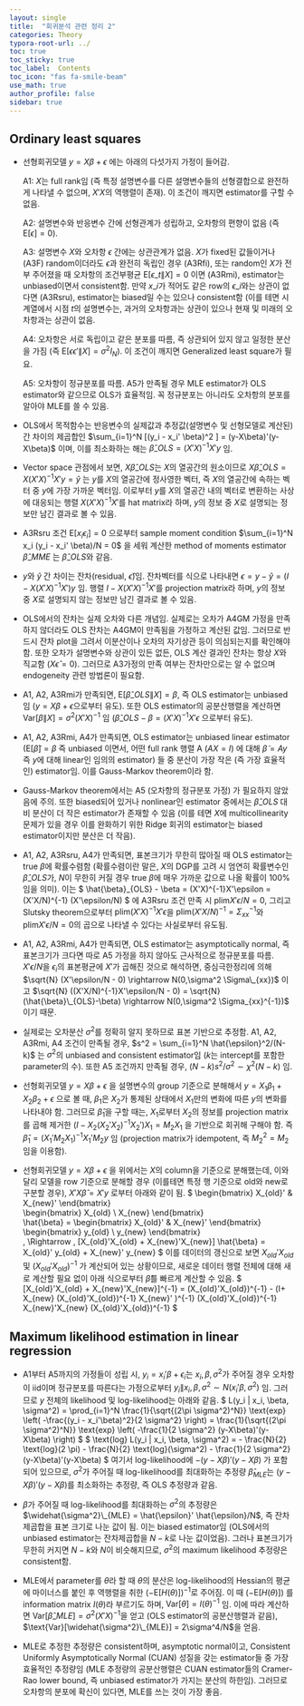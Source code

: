 ```yaml
---
layout: single
title:  "회귀분석 관련 정리 2"
categories: Theory
typora-root-url: ../
toc: true
toc_sticky: true
toc_label:  Contents
toc_icon: "fas fa-smile-beam"
use_math: true
author_profile: false
sidebar: true
---
```


## Ordinary least squares

* 선형회귀모델 $y=X \beta + \epsilon$ 에는 아래의 다섯가지 가정이 들어감.

    A1:  $X$는 full rank임 (즉 특정 설명변수를 다른 설명변수들의 선형결합으로 완전하게 나타낼 수 없으며, $X'X$의 역행렬이 존재). 이 조건이 깨지면 estimator를 구할 수 없음.

    A2: 설명변수와 반응변수 간에 선형관계가 성립하고, 오차항의 편향이 없음 (즉 $\text{E}[\epsilon] = 0$).

    A3: 설명변수 $X$와 오차항 $\epsilon$ 간에는 상관관계가 없음. $X$가 fixed된 값들이거나 (A3F) random이더라도 $\epsilon$과 완전히 독립인 경우 (A3Rfi), 또는 random인 $X$가 전부 주어졌을 때 오차항의 조건부평균 $\text{E}[ \epsilon\_{t} \| X] = 0$ 이면 (A3Rmi), estimator는 unbiased이면서 consistent함. 만약 $x\_i$가 적어도 같은 row의 $\epsilon\_{i}$와는 상관이 없다면 (A3Rsru), estimator는 biased일 수는 있으나 consistent함 (이를 테면 시계열에서 시점 $t$의 설명변수는, 과거의 오차항과는 상관이 있으나 현재 및 미래의 오차항과는 상관이 없음.

    A4: 오차항은 서로 독립이고 같은 분포를 따름, 즉 상관되어 있지 않고 일정한 분산을 가짐 (즉 $\text{E}[\epsilon \epsilon' \| X] = \sigma^2 I_N$). 이 조건이 깨지면 Generalized least square가 필요.

    A5: 오차항이 정규분포를 따름. A5가 만족될 경우 MLE estimator가 OLS estimator와 같으므로 OLS가 효율적임. 꼭 정규분포는 아니라도 오차항의 분포를 알아야 MLE를 쓸 수 있음.

* OLS에서 목적함수는 반응변수의 실제값과 추정값(설명변수 및 선형모델로 계산된) 간 차이의 제곱합인 $\sum_{i=1}^N [(y_i - x_i' \beta)^2 ] = (y-X\beta)'(y-X\beta)$ 이며, 이를 최소화하는 해는 $\hat{\beta}\_{OLS}=(X'X)^{-1}X'y$ 임.

* Vector space 관점에서 보면, $X\hat{\beta}\_{OLS}$는 $X$의 열공간의 원소이므로 $X\hat{\beta}\_{OLS} = X(X'X)^{-1}X'y = \hat{y}$ 는 $y$를 $X$의 열공간에 정사영한 벡터, 즉 $X$의 열공간에 속하는 벡터 중 $y$에 가장 가까운 벡터임. 이로부터 $y$를 $X$의 열공간 내의 벡터로 변환하는 사상에 대응되는 행렬 $X(X'X)^{-1}X'$를 hat matrix라 하며, $y$의 정보 중 $X$로 설명되는 정보만 남긴 결과로 볼 수 있음.

* A3Rsru 조건 $\text{E}[x_i \epsilon_i] = 0$ 으로부터 sample moment condition $\sum_{i=1}^N x_i (y_i - x_i' \beta)/N = 0$ 을 세워 계산한 method of moments estimator $\hat{\beta}\_{MME}$ 는 $\hat{\beta}\_{OLS}$와 같음.

* $y$와 $\hat{y}$ 간 차이는 잔차(residual, $\hat{\epsilon}$)임. 잔차벡터를 식으로 나타내면 $\epsilon = y - \hat{y} = (I-X(X'X)^{-1}X')y$ 임. 행렬 $I-X(X'X)^{-1}X'$를 projection matrix라 하며, $y$의 정보 중 $X$로 설명되지 않는 정보만 남긴 결과로 볼 수 있음.

* OLS에서의 잔차는 실제 오차와 다른 개념임. 실제로는 오차가 A4GM 가정을 만족하지 않더라도 OLS 잔차는 A4GM이 만족됨을 가정하고 계산된 값임. 그러므로 반드시 잔차 plot을 그려서 이분산이나 오차의 자기상관 등이 의심되는지를 확인해야 함. 또한 오차가 설명변수와 상관이 있든 없든, OLS 계산 결과인 잔차는 항상 $X$와 직교함 ($X \hat{\epsilon} = 0$). 그러므로 A3가정의 만족 여부는 잔차만으로는 알 수 없으며 endogeneity 관련 방법론이 필요함.

* A1, A2, A3Rmi가 만족되면, $\text{E}[\hat{\beta}\_{OLS} \| X] = \beta$, 즉 OLS estimator는 unbiased임 ($y=X\beta+\epsilon$으로부터 유도). 또한 OLS estimator의 공분산행렬을 계산하면 $\text{Var}[\beta\|X] = \sigma^2 (X'X)^{-1}$ 임 ($\hat{\beta}\_{OLS} - \beta = (X'X)^{-1}X'\epsilon$ 으로부터 유도).

* A1, A2, A3Rmi, A4가 만족되면, OLS estimator는 unbiased linear estimator ($\text{E}[\tilde{\beta}] = \beta$ 즉 unbiased 이면서, 어떤 full rank 행렬 A ($AX=I$) 에 대해 $\tilde{\beta} = Ay$ 즉 $y$에 대해 linear인 임의의 estimator) 들 중 분산이 가장 작은 (즉 가장 효율적인) estimator임. 이를 Gauss-Markov theorem이라 함.

* Gauss-Markov theorem에서는 A5 (오차항의 정규분포 가정) 가 필요하지 않았음에 주의. 또한 biased되어 있거나 nonlinear인 estimator 중에서는 $\hat{\beta}\_{OLS}$ 대비 분산이 더 작은 estimator가 존재할 수 있음 (이를 테면 $X$에 multicollinearity 문제가 있을 경우 이를 완화하기 위한 Ridge 회귀의 estimator는 biased estimator이지만 분산은 더 작음).

* A1, A2, A3Rsru, A4가 만족되면, 표본크기가 무한히 많아질 때 OLS estimator는 true $\beta$에 확률수렴함 (확률수렴이란 말은, $X$의 DGP를 고려 시 엄연히 확률변수인 $\hat{\beta}\_{OLS}$가, $N$이 무한히 커질 경우 true $\beta$에 매우 가까운 값으로 나올 확률이 100%임을 의미). 
이는 $ \hat{\beta}\_{OLS} - \beta = (X'X)^{-1}X'\epsilon = (X'X/N)^{-1} (X'\epsilon/N) $ 에 A3Rsru 조건 만족 시 $\text{plim} X'\epsilon/N=0$, 그리고 Slutsky theorem으로부터 $\text{plim}(X'X)^{-1}X'\epsilon$을  $\text{plim}(X'X/N)^{-1}=\Sigma_{xx}^{-1}$와 $\text{plim}X'\epsilon/N=0$의 곱으로 나타낼 수 있다는 사실로부터 유도됨.

* A1, A2, A3Rmi, A4가 만족되면, OLS estimator는 asymptotically normal, 즉 표본크기가 크다면 따로 A5 가정을 하지 않아도 근사적으로 정규분포를 따름. $X'\epsilon/N$을 $\epsilon_i$의 표본평균에 $X'$가 곱해진 것으로 해석하면, 중심극한정리에 의해 $\sqrt{N} (X'\epsilon/N - 0) \rightarrow N(0,\sigma^2 \Sigma\_{xx})$ 이고 $\sqrt{N} ((X'X/N)^{-1}X'\epsilon/N - 0) = \sqrt{N}(\hat{\beta}\_{OLS}-\beta) \rightarrow N(0,\sigma^2 \Sigma_{xx}^{-1})$ 이기 때문.

* 실제로는 오차분산 $\sigma^2$를 정확히 알지 못하므로 표본 기반으로 추정함. A1, A2, A3Rmi, A4 조건이 만족될 경우, $s^2 = \sum_{i=1}^N \hat{\epsilon}^2/(N-k)$ 는 $\sigma^2$의 unbiased and consistent estimator임 ($k$는 intercept를 포함한 parameter의 수). 또한 A5 조건까지 만족될 경우, $(N-k) s^2/\sigma^2 \sim \chi^2(N-k)$ 임.

* 선형회귀모델 $y = X \beta + \epsilon$ 을 설명변수의 group 기준으로 분해해서 $y = X_1 \beta_1 + X_2 \beta_2 + \epsilon$ 으로 볼 때, $\beta_1$은 $X_2$가 통제된 상태에서 $X_1$만의 변화에 따른 $y$의 변화를 나타내야 함. 그러므로 $\hat{\beta}_1$을 구할 때는, $X_1$로부터 $X_2$의 정보를 projection matrix를 곱해 제거한 $(I - X_2(X_2'X_2)^{-1}X_2')X_1 = M_2 X_1$ 을 기반으로 회귀해 구해야 함. 즉 $\hat{\beta}_1 = (X_1'M_2 X_1)^{-1} X_1' M_2 y$ 임 (projection matrix가 idempotent, 즉 $M_2^2 = M_2$임을 이용함).

* 선형회귀모델 $y = X \beta + \epsilon$ 을 위에서는 $X$의 column을 기준으로 분해했는데, 이와 달리 모델을 row 기준으로 분해할 경우 (이를테면 특정 행 기준으로 old와 new로 구분할 경우), $X'X \hat{\beta} = X'y$ 로부터 아래와 같이 됨. 
$ \begin{bmatrix}
        X_{old}' & X_{new}'
    \end{bmatrix}  
    \begin{bmatrix}
        X_{old} \\ 
        X_{new}
    \end{bmatrix}  
    \hat{\beta} = 
    \begin{bmatrix}
        X_{old}' & X_{new}'
    \end{bmatrix}  
    \begin{bmatrix}
        y_{old} \\ 
        y_{new}
    \end{bmatrix}  
    \, \Rightarrow \, [X_{old}'X_{old} + X_{new}'X_{new}] \hat{\beta} = X_{old}' y_{old} + X_{new}' y_{new} $
    이를 데이터의 갱신으로 보면 $X_{old}'X_{old}$ 및 $(X_{old}'X_{old})^{-1}$ 가 계산되어 있는 상황이므로, 새로운 데이터 행렬 전체에 대해 새로 계산할 필요 없이 아래 식으로부터 $\hat{\beta}$를 빠르게 계산할 수 있음.
    $ [X_{old}'X_{old} + X_{new}'X_{new}]^{-1} = (X_{old}'X_{old})^{-1} - (I+ X_{new} (X_{old}'X_{old})^{-1} X_{new}' )^{-1} (X_{old}'X_{old})^{-1} X_{new}'X_{new} (X_{old}'X_{old})^{-1} $



## Maximum likelihood estimation in linear regression
 


* A1부터 A5까지의 가정들이 성립 시, $y_i = x_i'\beta + \epsilon_i$는 $x_i, \beta, \sigma^2$가 주어질 경우 오차항이 iid이며 정규분포를 따른다는 가정으로부터 $y_i \| x_i, \beta, \sigma^2 \sim N(x_i' \beta, \sigma^2)$ 임. 그러므로 $y$ 전체의 likelihood 및 log-likelihood는 아래와 같음.
$ L(y_i \| x_i, \beta, \sigma^2) = \prod_{i=1}^N \frac{1}{\sqrt{(2\pi \sigma^2)^N}} \text{exp} \left( -\frac{(y_i - x_i'\beta)^2}{2 \sigma^2} \right)  = \frac{1}{\sqrt{(2\pi \sigma^2)^N}} \text{exp} \left( -\frac{1}{2 \sigma^2} (y-X\beta)'(y-X\beta) \right)   $
$ \text{log} L(y_i \| x_i, \beta, \sigma^2) = - \frac{N}{2} \text{log}(2 \pi) - \frac{N}{2} \text{log}(\sigma^2) - \frac{1}{2 \sigma^2} (y-X\beta)'(y-X\beta) $
여기서 log-likelihood에 $-(y-X\beta)'(y-X\beta)$ 가 포함되어 있으므로, $\sigma^2$가 주어질 때 log-likelihood를 최대화하는 추정량 $\hat{\beta}_{MLE}$는 $(y-X\beta)'(y-X\beta)$를 최소화하는 추정량, 즉 OLS 추정량과 같음.

* $\beta$가 주어질 때 log-likelihood를 최대화하는 $\sigma^2$의 추정량은 $\widehat{\sigma^2}\_{MLE} = \hat{\epsilon}' \hat{\epsilon}/N$, 즉 잔차제곱합을 표본 크기로 나눈 값이 됨. 이는 biased estimator임 (OLS에서의 unbiased estimator는 잔차제곱합을 $N-k$로 나눈 값이었음). 그러나 표본크기가 무한히 커지면 $N-k$와 $N$이 비슷해지므로, $\sigma^2$의 maximum likelihood 추정량은 consistent함.

* MLE에서 parameter를 $\theta$라 할 때 $\theta$의 분산은 log-likelihood의 Hessian의 평균에 마이너스를 붙인 후 역행렬을 취한 $(-\text{E}[H(\theta)])^{-1}$로 주어짐. 이 때 $(-\text{E}[H(\theta)])$ 를 information matrix $I(\theta)$라 부르기도 하며, $\text{Var}[\theta] = I(\theta)^{-1}$ 임. 
이에 따라 계산하면 $\text{Var}[\hat{\beta}\_{MLE}] = \sigma^2(X'X)^{-1}$을 얻고 (OLS estimator의 공분산행렬과 같음), $\text{Var}[\widehat{\sigma^2}\_{MLE}] = 2\sigma^4/N$을 얻음.

* MLE로 추정한 추정량은 consistent하며, asymptotic normal이고, Consistent Uniformly Asymptotically Normal (CUAN) 성질을 갖는 estimator들 중 가장 효율적인 추정량임 (MLE 추정량의 공분산행렬은 CUAN estimator들의 Cramer-Rao lower bound, 즉 unbiased estimator가 가지는 분산의 하한임). 그러므로 오차항의 분포에 확신이 있다면, MLE를 쓰는 것이 가장 좋음.
	
